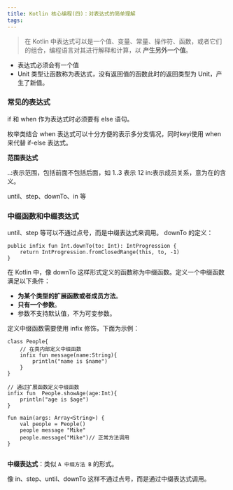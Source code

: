 ```yaml
---
title: Kotlin 核心编程(四)：对表达式的简单理解
tags:
---
```




> 在 Kotlin 中表达式可以是一个值、变量、常量、操作符、函数，或者它们的组合，编程语言对其进行解释和计算，以 **产生另外一个值**。


* 表达式必须会有一个值
* Unit 类型让函数称为表达式，没有返回值的函数此时的返回类型为 Unit，产生了新值。




### 常见的表达式

if 和 when 作为表达式时必须要有 else 语句。

枚举类结合 when 表达式可以十分方便的表示多分支情况，同时keyi使用 when 来代替 if-else 表达式。

**范围表达式**

..:表示范围，包括前面不包括后面，如 1..3 表示 12
in:表示成员关系，意为在的含义。

until、step、downTo、in 等


### 中缀函数和中缀表达式
until、step 等可以不通过点号，而是中缀表达式来调用。
downTo 的定义：
```
public infix fun Int.downTo(to: Int): IntProgression {
    return IntProgression.fromClosedRange(this, to, -1)
}
```

在 Kotlin 中，像 downTo 这样形式定义的函数称为中缀函数。定义一个中缀函数满足以下条件：
* **为某个类型的扩展函数或者成员方法**。
* **只有一个参数**。
* 参数不支持默认值，不为可变参数。

定义中缀函数需要使用 infix 修饰，下面为示例：

```
class People{
    // 在类内部定义中缀函数
    infix fun message(name:String){
        println("name is $name")
    }
}

// 通过扩展函数定义中缀函数
infix fun  People.showAge(age:Int){
    println("age is $age")
}

fun main(args: Array<String>) {
    val people = People()
    people message "Mike"
    people.message("Mike")// 正常方法调用
}


```

**中缀表达式**：类似 `A 中缀方法 B` 的形式。

像 in、step、until、downTo 这样不通过点号，而是通过中缀表达式调用。




